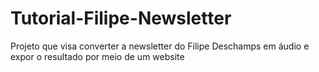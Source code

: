 # Tutorial-Filipe-Newsletter
Projeto que visa converter a newsletter do Filipe Deschamps em áudio e expor o resultado por meio de um website

